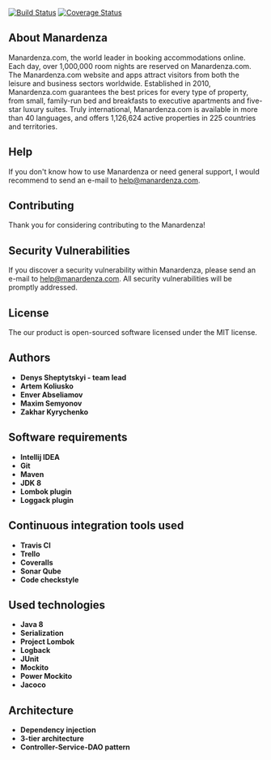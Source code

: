 [![Build Status](https://travis-ci.org/Sheptytskyid/JavaCoreFinalProjectGroup6.svg?branch=master)](https://travis-ci.org/Sheptytskyid/JavaCoreFinalProjectGroup6)
[![Coverage Status](https://coveralls.io/repos/github/Sheptytskyid/JavaCoreFinalProjectGroup6/badge.svg?branch=master)](https://coveralls.io/github/Sheptytskyid/JavaCoreFinalProjectGroup6?branch=master)

## About Manardenza
Manardenza.com, the world leader in booking accommodations online. Each day, over 1,000,000 room nights are reserved on Manardenza.com. The Manardenza.com website and apps attract visitors from both the leisure and business sectors worldwide.
Established in 2010, Manardenza.com guarantees the best prices for every type of property, from small, family-run bed and breakfasts to executive apartments and five-star luxury suites. Truly international, Manardenza.com is available in more than 40 languages, and offers 1,126,624 active properties in 225 countries and territories.

## Help
If you don't know how to use Manardenza or need general support, I would recommend to send an e-mail to help@manardenza.com.

## Contributing
Thank you for considering contributing to the Manardenza! 

## Security Vulnerabilities
If you discover a security vulnerability within Manardenza, please send an e-mail to help@manardenza.com. All security vulnerabilities will be promptly addressed.

## License
The our product is open-sourced software licensed under the MIT license.

## Authors
* **Denys Sheptytskyi - team lead**
* **Artem Koliusko**
* **Enver Abseliamov**
* **Maxim Semyonov**
* **Zakhar Kyrychenko**

## Software requirements
* **Intellij IDEA**
* **Git**
* **Maven**
* **JDK 8**
* **Lombok plugin**
* **Loggack plugin**

## Continuous integration tools used
* **Travis CI**
* **Trello**
* **Coveralls**
* **Sonar Qube**
* **Code checkstyle**

## Used technologies
* **Java 8**
* **Serialization**
* **Project Lombok**
* **Logback**
* **JUnit**
* **Mockito**
* **Power Mockito**
* **Jacoco**

## Architecture
* **Dependency injection**
* **3-tier architecture**
* **Controller-Service-DAO pattern**
